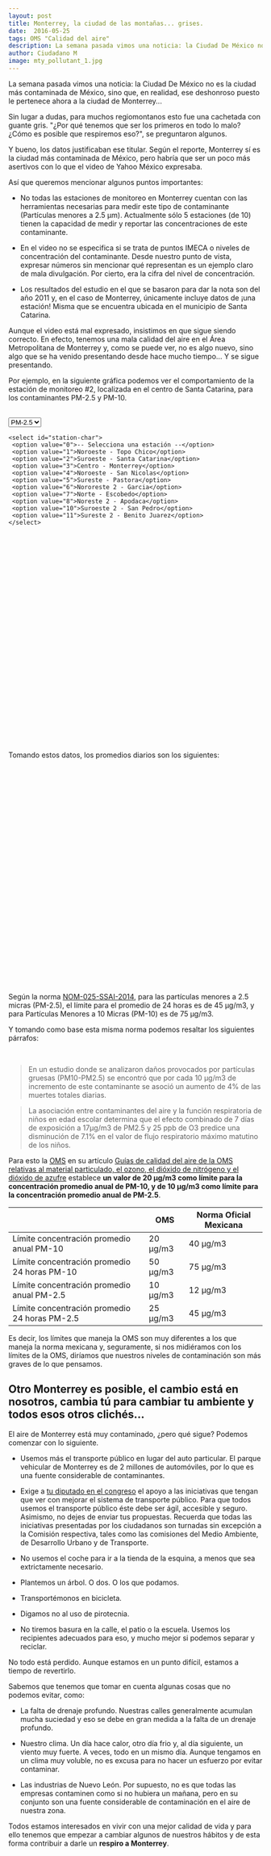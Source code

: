 ```yaml
---
layout: post
title: Monterrey, la ciudad de las montañas... grises.
date:  2016-05-25
tags: OMS "Calidad del aire"
description: La semana pasada vimos una noticia: la Ciudad De México no es la ciudad más contaminada de México, sino que, en realidad, ese deshonroso puesto le pertenece ahora a la ciudad de Monterrey...
author: Ciudadano M
image: mty_pollutant_1.jpg
---
```


La semana pasada vimos una noticia: la Ciudad De México no es la ciudad más contaminada de México, sino que, en realidad, ese deshonroso puesto le pertenece ahora a la ciudad de Monterrey...

Sin lugar a dudas, para muchos regiomontanos esto fue una cachetada con guante gris. "¿Por qué tenemos que ser los primeros en todo lo malo? ¿Cómo es posible que respiremos eso?", se preguntaron algunos.

Y bueno, los datos justificaban ese titular. Según el reporte, Monterrey sí es la ciudad más contaminada de México, pero habría que ser un poco más asertivos con lo que el video de Yahoo México expresaba.

Así que queremos mencionar algunos puntos importantes:

- No todas las estaciones de monitoreo en Monterrey cuentan con las herramientas necesarias para medir este tipo de contaminante (Partículas menores a 2.5 µm). Actualmente sólo 5 estaciones (de 10) tienen la capacidad de medir y reportar las concentraciones de este contaminante.

- En el video no se especifica si se trata de puntos IMECA o niveles de concentración del contaminante. Desde nuestro punto de vista, expresar números sin mencionar qué representan es un ejemplo claro de mala divulgación. Por cierto, era la cifra del nivel de concentración.

- Los resultados del estudio en el que se basaron para dar la nota son del año 2011 y, en el caso de Monterrey, únicamente incluye datos de ¡una estación! Misma que se encuentra ubicada en el municipio de Santa Catarina.

Aunque el video está mal expresado, insistimos en que sigue siendo correcto. En efecto, tenemos una mala calidad del aire en el Área Metropolitana de Monterrey y, como se puede ver, no es algo nuevo, sino algo que se ha venido presentando desde hace mucho tiempo... Y se sigue presentando.

Por ejemplo, en la siguiente gráfica podemos ver el comportamiento de la estación de monitoreo #2, localizada en el centro de Santa Catarina, para los contaminantes PM-2.5 y PM-10.

<br/>

<div id="controls">
	<select id="pollutant-char">
	 <option value="PM2.5">PM-2.5</option>
	 <option value="PM10">PM-10</option>
	</select> 

	<select id="station-char">
	 <option value="0">-- Selecciona una estación --</option>
	 <option value="1">Noroeste - Topo Chico</option>
	 <option value="2">Suroeste - Santa Catarina</option>
	 <option value="3">Centro - Monterrey</option>
	 <option value="4">Noroeste - San Nicolas</option>
	 <option value="5">Sureste - Pastora</option>
	 <option value="6">Nororeste 2 - Garcia</option>
	 <option value="7">Norte - Escobedo</option>
	 <option value="8">Noreste 2 - Apodaca</option>
	 <option value="10">Suroeste 2 - San Pedro</option>
	 <option value="11">Sureste 2 - Benito Juarez</option>
	</select> 
</div>

<div id="chart-container-oms" style="width:100%; height:400px;"></div>

<br/>

Tomando estos datos, los promedios diarios son los siguientes:

<br/>

<div id="chart-container-average" style="width:100%; height:400px;"></div>

<br/>

Según la norma [NOM-025-SSAI-2014](http://www.dof.gob.mx/nota_detalle_popup.php?codigo=5357042), para las partículas menores a 2.5 micras (PM-2.5), el límite para el promedio de 24 horas es de 45 µg/m3, y para Partículas Menores a 10 Micras (PM-10) es de 75 µg/m3. 

Y tomando como base esta misma norma podemos resaltar los siguientes párrafos:    

<br/>

> En un estudio donde se analizaron daños provocados por partículas gruesas (PM10-PM2.5) se encontró que por cada 10 μg/m3 de incremento de este contaminante se asoció un aumento de 4% de las muertes totales diarias.

> La asociación entre contaminantes del aire y la función respiratoria de niños en edad escolar determina que el efecto combinado de 7 días de exposición a 17μg/m3 de PM2.5 y 25 ppb de O3 predice una disminución de 7.1% en el valor de flujo respiratorio máximo matutino de los niños.

Para esto la [OMS](http://www.who.int/about/es/) en su artículo [Guías de calidad del aire de la OMS relativas al material particulado, el ozono, el dióxido de nitrógeno y el dióxido de azufre](http://apps.who.int/iris/bitstream/10665/69478/1/WHO_SDE_PHE_OEH_06.02_spa.pdf) establece **un valor de 20 μg/m3 como límite para la concentración promedio anual de PM-10, y de 10 μg/m3 como límite para la concentración promedio anual de PM-2.5**.


|                                               | OMS      | Norma Oficial Mexicana |
|-----------------------------------------------|----------|------------------------|
| Límite concentración promedio anual PM-10     | 20 μg/m3 | 40 μg/m3               |
| Límite concentración promedio 24 horas PM-10  | 50 μg/m3 | 75 μg/m3               |
| Límite concentración promedio anual PM-2.5    | 10 μg/m3 | 12 μg/m3               |
| Límite concentración promedio 24 horas PM-2.5 | 25 μg/m3 | 45 μg/m3               |


Es decir, los límites que maneja la OMS son muy diferentes a los que maneja la norma mexicana y, seguramente, si nos midiéramos con los límites de la OMS, diríamos que nuestros niveles de contaminación son más graves de lo que pensamos.

## Otro Monterrey es posible, el cambio está en nosotros, cambia tú para cambiar tu ambiente y todos esos otros clichés...

El aire de Monterrey está muy contaminado, ¿pero qué sigue? Podemos comenzar con lo siguiente.

- Usemos más el transporte público en lugar del auto particular. El parque vehicular de Monterrey es de 2 millones de automóviles, por lo que es una fuente considerable de contaminantes.

- Exige a [tu diputado en el congreso](http://www.hcnl.gob.mx/organizacion/distritos.php) el apoyo a las iniciativas que tengan que ver con mejorar el sistema de transporte público. Para que todos usemos el transporte público éste debe ser ágil, accesible y seguro. Asimismo, no dejes de enviar tus propuestas. Recuerda que todas las iniciativas presentadas por los ciudadanos son turnadas sin excepción a la Comisión respectiva, tales como las comisiones del Medio Ambiente, de Desarrollo Urbano y de Transporte.

- No usemos el coche para ir a la tienda de la esquina, a menos que sea extrictamente necesario.

- Plantemos un árbol. O dos. O los que podamos.

- Transportémonos en bicicleta.

- Digamos no al uso de pirotecnia.

- No tiremos basura en la calle, el patio o la escuela. Usemos los recipientes adecuados para eso, y mucho mejor si podemos separar y reciclar.

No todo está perdido. Aunque estamos en un punto difícil, estamos a tiempo de revertirlo.

Sabemos que tenemos que tomar en cuenta algunas cosas que no podemos evitar, como:

- La falta de drenaje profundo. Nuestras calles generalmente acumulan mucha suciedad y eso se debe en gran medida a la falta de un drenaje profundo.

- Nuestro clima. Un día hace calor, otro día frio y, al día siguiente, un viento muy fuerte. A veces, todo en un mismo día. Aunque tengamos en un clima muy voluble, no es excusa para no hacer un esfuerzo por evitar contaminar.

- Las industrias de Nuevo León. Por supuesto, no es que todas las empresas contaminen como si no hubiera un mañana, pero en su conjunto son una fuente considerable de contaminación en el aire de nuestra zona.

Todos estamos interesados en vivir con una mejor calidad de vida y para ello tenemos que empezar a cambiar algunos de nuestros hábitos y de esta forma contribuir a darle un **respiro a Monterrey**.

